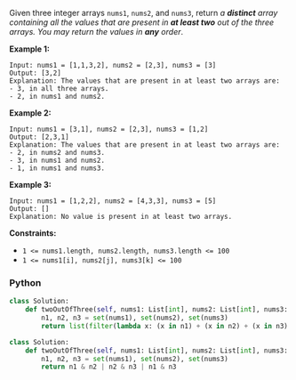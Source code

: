 Given three integer arrays `nums1`, `nums2`, and `nums3`, return _a  **distinct**  array containing all the values that are present in  **at least two**  out of the three arrays. You may return the values in  **any**  order_.

**Example 1:**
```
Input: nums1 = [1,1,3,2], nums2 = [2,3], nums3 = [3]
Output: [3,2]
Explanation: The values that are present in at least two arrays are:
- 3, in all three arrays.
- 2, in nums1 and nums2.
```

**Example 2:**
```
Input: nums1 = [3,1], nums2 = [2,3], nums3 = [1,2]
Output: [2,3,1]
Explanation: The values that are present in at least two arrays are:
- 2, in nums2 and nums3.
- 3, in nums1 and nums2.
- 1, in nums1 and nums3.
```

**Example 3:**
```
Input: nums1 = [1,2,2], nums2 = [4,3,3], nums3 = [5]
Output: []
Explanation: No value is present in at least two arrays.
```

**Constraints:**

-   `1 <= nums1.length, nums2.length, nums3.length <= 100`
-   `1 <= nums1[i], nums2[j], nums3[k] <= 100`


### Python
```python
class Solution:
    def twoOutOfThree(self, nums1: List[int], nums2: List[int], nums3: List[int]) -> List[int]:
        n1, n2, n3 = set(nums1), set(nums2), set(nums3)
        return list(filter(lambda x: (x in n1) + (x in n2) + (x in n3) > 1, n1 | n2 | n3))
```

```python
class Solution:
    def twoOutOfThree(self, nums1: List[int], nums2: List[int], nums3: List[int]) -> List[int]:
        n1, n2, n3 = set(nums1), set(nums2), set(nums3)
        return n1 & n2 | n2 & n3 | n1 & n3  
```